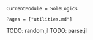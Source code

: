 ```@meta
CurrentModule = SoleLogics
```

```@contents
Pages = ["utilities.md"]
```

TODO: random.jl
TODO: parse.jl
